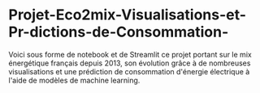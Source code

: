 # Projet-Eco2mix-Visualisations-et-Pr-dictions-de-Consommation-
Voici sous forme de notebook et de Streamlit ce projet portant sur le mix énergétique français depuis 2013, son évolution grâce à de nombreuses visualisations et une prédiction de consommation d'énergie électrique à l'aide de modèles de machine learning.

